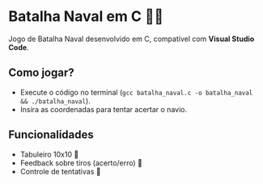 # Batalha Naval em C 🎯🚢

Jogo de Batalha Naval desenvolvido em C, compatível com **Visual Studio Code**.

## Como jogar?
- Execute o código no terminal (`gcc batalha_naval.c -o batalha_naval && ./batalha_naval`).
- Insira as coordenadas para tentar acertar o navio.

## Funcionalidades
- Tabuleiro 10x10 📌
- Feedback sobre tiros (acerto/erro) 🎯
- Controle de tentativas 🎲

